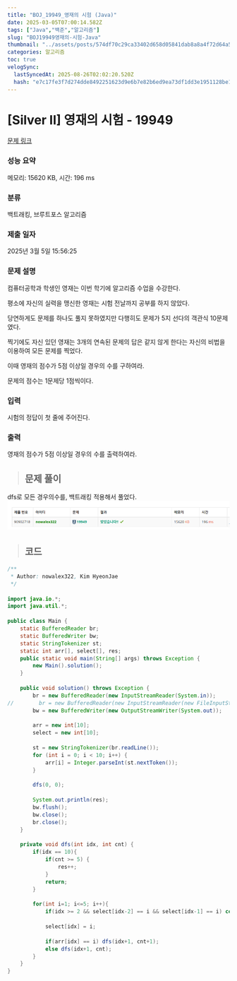 ```yaml
---
title: "BOJ_19949_영재의 시험 (Java)"
date: 2025-03-05T07:00:14.582Z
tags: ["Java","백준","알고리즘"]
slug: "BOJ19949영재의-시험-Java"
thumbnail: "../assets/posts/574df70c29ca33402d658d05841dab8a8a4f72d64a57b67cd34b7e601aa57c49.png"
categories: 알고리즘
toc: true
velogSync:
  lastSyncedAt: 2025-08-26T02:02:20.520Z
  hash: "e7c17fe3f7d274dde8492251623d9e6b7e82b6ed9ea73df1dd3e1951128be106"
---
```


# [Silver II] 영재의 시험 - 19949 

[문제 링크](https://www.acmicpc.net/problem/19949) 

### 성능 요약

메모리: 15620 KB, 시간: 196 ms

### 분류

백트래킹, 브루트포스 알고리즘

### 제출 일자

2025년 3월 5일 15:56:25

### 문제 설명

<p>컴퓨터공학과 학생인 영재는 이번 학기에 알고리즘 수업을 수강한다.</p>

<p>평소에 자신의 실력을 맹신한 영재는 시험 전날까지 공부를 하지 않았다.</p>

<p>당연하게도 문제를 하나도 풀지 못하였지만 다행히도 문제가 5지 선다의 객관식 10문제였다.</p>

<p>찍기에도 자신 있던 영재는 3개의 연속된 문제의 답은 같지 않게 한다는 자신의 비법을 이용하여 모든 문제를 찍었다.</p>

<p>이때 영재의 점수가 5점 이상일 경우의 수를 구하여라.</p>

<p>문제의 점수는 1문제당 1점씩이다.</p>

### 입력 

 <p>시험의 정답이 첫 줄에 주어진다.</p>

### 출력 

 <p>영재의 점수가 5점 이상일 경우의 수를 출력하여라.</p>

> ## 문제 풀이

dfs로 모든 경우의수를, 백트래킹 적용해서 풀었다. ![](/assets/posts/574df70c29ca33402d658d05841dab8a8a4f72d64a57b67cd34b7e601aa57c49.png)


> ## 코드

```java
/**
 * Author: nowalex322, Kim HyeonJae
 */

import java.io.*;
import java.util.*;

public class Main {
    static BufferedReader br;
    static BufferedWriter bw;
    static StringTokenizer st;
    static int arr[], select[], res;
    public static void main(String[] args) throws Exception {
        new Main().solution();
    }

    public void solution() throws Exception {
        br = new BufferedReader(new InputStreamReader(System.in));
//        br = new BufferedReader(new InputStreamReader(new FileInputStream("src/main/java/BOJ_19949_영재의시험/input.txt")));
        bw = new BufferedWriter(new OutputStreamWriter(System.out));

        arr = new int[10];
        select = new int[10];

        st = new StringTokenizer(br.readLine());
        for (int i = 0; i < 10; i++) {
            arr[i] = Integer.parseInt(st.nextToken());
        }

        dfs(0, 0);

        System.out.println(res);
        bw.flush();
        bw.close();
        br.close();
    }

    private void dfs(int idx, int cnt) {
        if(idx == 10){
            if(cnt >= 5) {
                res++;
            }
            return;
        }

        for(int i=1; i<=5; i++){
            if(idx >= 2 && select[idx-2] == i && select[idx-1] == i) continue;

            select[idx] = i;

            if(arr[idx] == i) dfs(idx+1, cnt+1);
            else dfs(idx+1, cnt);
        }
    }
}
```